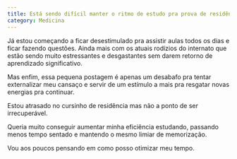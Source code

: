 ```yaml
---
title: Está sendo difícil manter o ritmo de estudo pra prova de residência
category: Medicina
---
```


Já estou começando a ficar desestimulado pra assistir aulas todos os dias e ficar fazendo questões. Ainda mais com os atuais rodízios do internato que estão sendo muito estressantes e desgastantes sem darem retorno de aprendizado significativo.

Mas enfim, essa pequena postagem é apenas um desabafo pra tentar externalizar meu cansaço e servir de um estímulo a mais pra resgatar novas energias pra continuar.

Estou atrasado no cursinho de residência mas não a ponto de ser irrecuperável.

Queria muito conseguir aumentar minha eficiência estudando, passando menos tempo sentado e mantendo o mesmo limiar de memorização.

Vou aos poucos pensando em como posso otimizar meu tempo.
